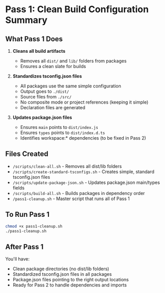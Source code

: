 # Pass 1: Clean Build Configuration Summary

## What Pass 1 Does

1. **Cleans all build artifacts**
   - Removes all `dist/` and `lib/` folders from packages
   - Ensures a clean slate for builds

2. **Standardizes tsconfig.json files**
   - All packages use the same simple configuration
   - Output goes to `./dist/`
   - Source files from `./src/`
   - No composite mode or project references (keeping it simple)
   - Declaration files are generated

3. **Updates package.json files**
   - Ensures `main` points to `dist/index.js`
   - Ensures `types` points to `dist/index.d.ts`
   - Identifies workspace:* dependencies (to be fixed in Pass 2)

## Files Created

- `/scripts/clean-all.sh` - Removes all dist/lib folders
- `/scripts/create-standard-tsconfigs.sh` - Creates simple, standard tsconfig.json files
- `/scripts/update-package-json.sh` - Updates package.json main/types fields
- `/scripts/build-all.sh` - Builds packages in dependency order
- `/pass1-cleanup.sh` - Master script that runs all of Pass 1

## To Run Pass 1

```bash
chmod +x pass1-cleanup.sh
./pass1-cleanup.sh
```

## After Pass 1

You'll have:
- Clean package directories (no dist/lib folders)
- Standardized tsconfig.json files in all packages
- Package.json files pointing to the right output locations
- Ready for Pass 2 to handle dependencies and imports
